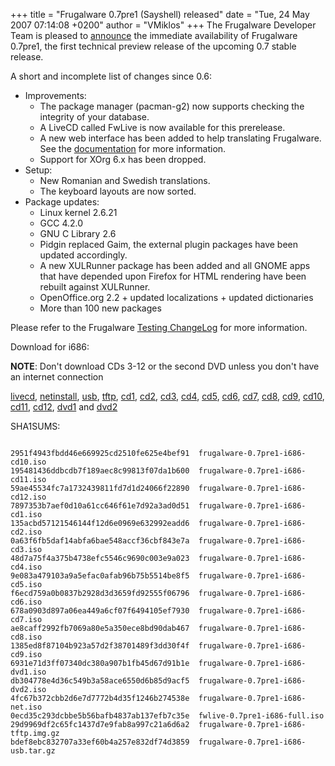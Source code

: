 +++
title = "Frugalware 0.7pre1 (Sayshell) released"
date = "Tue, 24 May 2007 07:14:08 +0200"
author = "VMiklos"
+++
The Frugalware Developer Team is pleased to [announce](/news/63) the immediate availability of Frugalware 0.7pre1, the first technical preview release of the upcoming 0.7 stable release.  

 A short and incomplete list of changes since 0.6:  

* Improvements:
	+ The package manager (pacman-g2) now supports checking the integrity of your database.
	+ A LiveCD called FwLive is now available for this prerelease.
	+ A new web interface has been added to help translating Frugalware. See the [documentation](http://frugalware.org/docs/translations) for more information.
	+ Support for XOrg 6.x has been dropped.
* Setup:
	+ New Romanian and Swedish translations.
	+ The keyboard layouts are now sorted.
* Package updates:
	+ Linux kernel 2.6.21
	+ GCC 4.2.0
	+ GNU C Library 2.6
	+ Pidgin replaced Gaim, the external plugin packages have been updated accordingly.
	+ A new XULRunner package has been added and all GNOME apps that have depended upon Firefox for HTML rendering have been rebuilt against XULRunner.
	+ OpenOffice.org 2.2 + updated localizations + updated dictionaries
	+ More than 100 new packages


 Please refer to the Frugalware [Testing ChangeLog](http://ftp.frugalware.org/pub/frugalware/frugalware-testing/ChangeLog.txt) for more information.  

 Download for i686:  

**NOTE**: Don't download CDs 3-12 or the second DVD unless you don't have an internet connection  

[livecd](/download/frugalware-testing-iso/fwlive-0.7pre1-i686-full.iso),
 [netinstall](/download/frugalware-testing-iso/frugalware-0.7pre1-i686-net.iso),
 [usb](/download/frugalware-testing-iso/frugalware-0.7pre1-i686-usb.tar.gz),
 [tftp](/download/frugalware-testing-iso/frugalware-0.7pre1-i686-tftp.img.gz),
 [cd1](/download/frugalware-testing-iso/frugalware-0.7pre1-i686-cd1.iso),
 [cd2](/download/frugalware-testing-iso/frugalware-0.7pre1-i686-cd2.iso),
 [cd3](/download/frugalware-testing-iso/frugalware-0.7pre1-i686-cd3.iso),
 [cd4](/download/frugalware-testing-iso/frugalware-0.7pre1-i686-cd4.iso),
 [cd5](/download/frugalware-testing-iso/frugalware-0.7pre1-i686-cd5.iso),
 [cd6](/download/frugalware-testing-iso/frugalware-0.7pre1-i686-cd6.iso),
 [cd7](/download/frugalware-testing-iso/frugalware-0.7pre1-i686-cd7.iso),
 [cd8](/download/frugalware-testing-iso/frugalware-0.7pre1-i686-cd8.iso),
 [cd9](/download/frugalware-testing-iso/frugalware-0.7pre1-i686-cd9.iso),
 [cd10](/download/frugalware-testing-iso/frugalware-0.7pre1-i686-cd10.iso),
 [cd11](/download/frugalware-testing-iso/frugalware-0.7pre1-i686-cd11.iso),
 [cd12](/download/frugalware-testing-iso/frugalware-0.7pre1-i686-cd12.iso),
 [dvd1](/download/frugalware-testing-iso/frugalware-0.7pre1-i686-dvd1.iso) and
 [dvd2](/download/frugalware-testing-iso/frugalware-0.7pre1-i686-dvd2.iso)
  

 SHA1SUMS:
 
```

2951f4943fbdd46e669925cd2510fe625e4bef91  frugalware-0.7pre1-i686-cd10.iso
195481436ddbcdb7f189aec8c99813f07da1b600  frugalware-0.7pre1-i686-cd11.iso
59ae45534fc7a1732439811fd7d1d24066f22890  frugalware-0.7pre1-i686-cd12.iso
7897353b7aef0d10a61cc646f61e7d92a3ad0d51  frugalware-0.7pre1-i686-cd1.iso
135acbd57121546144f12d6e0969e632992eadd6  frugalware-0.7pre1-i686-cd2.iso
0a63f6fb5daf14abfa6bae548accf36cbf843e7a  frugalware-0.7pre1-i686-cd3.iso
48d7a75f4a375b4738efc5546c9690c003e9a023  frugalware-0.7pre1-i686-cd4.iso
9e083a479103a9a5efac0afab96b75b5514be8f5  frugalware-0.7pre1-i686-cd5.iso
f6ecd759a0b0837b2928d3d3659fd92555f06796  frugalware-0.7pre1-i686-cd6.iso
678a0903d897a06ea449a6cf07f6494105ef7930  frugalware-0.7pre1-i686-cd7.iso
ae8caff2992fb7069a80e5a350ece8bd90dab467  frugalware-0.7pre1-i686-cd8.iso
1385ed8f87104b923a57d2f38701489f3dd30f4f  frugalware-0.7pre1-i686-cd9.iso
6931e71d3ff07340dc380a907b1fb45d67d91b1e  frugalware-0.7pre1-i686-dvd1.iso
db304778e4d36c549b3a58ace6550d6b85d9acf5  frugalware-0.7pre1-i686-dvd2.iso
4fc67b372cbb2d6e7d7772b4d35f1246b274538e  frugalware-0.7pre1-i686-net.iso
0ecd35c293dcbbe5b56bafb4837ab137efb7c35e  fwlive-0.7pre1-i686-full.iso
29d9969df2c65fc1437d7e9fab8a997c21a6d6a2  frugalware-0.7pre1-i686-tftp.img.gz
bdef8ebc832707a33ef60b4a257e832df74d3859  frugalware-0.7pre1-i686-usb.tar.gz
            
```
